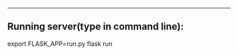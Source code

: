 -------------------------------------
Running server(type in command line):
-------------------------------------

export FLASK_APP=run.py
flask run
